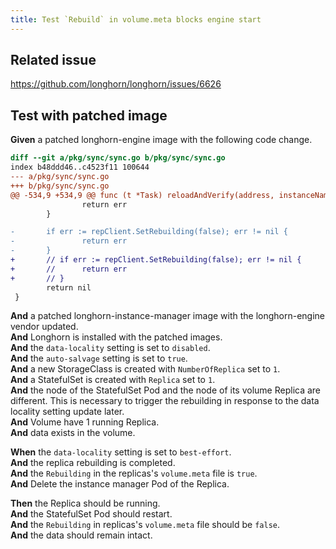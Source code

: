 ```yaml
---
title: Test `Rebuild` in volume.meta blocks engine start
---
```


## Related issue
https://github.com/longhorn/longhorn/issues/6626

## Test with patched image

**Given** a patched longhorn-engine image with the following code change.
```diff
diff --git a/pkg/sync/sync.go b/pkg/sync/sync.go
index b48ddd46..c4523f11 100644
--- a/pkg/sync/sync.go
+++ b/pkg/sync/sync.go
@@ -534,9 +534,9 @@ func (t *Task) reloadAndVerify(address, instanceName string, repClient *replicaC
                return err
        }

-       if err := repClient.SetRebuilding(false); err != nil {
-               return err
-       }
+       // if err := repClient.SetRebuilding(false); err != nil {
+       //      return err
+       // }
        return nil
 }
```
**And** a patched longhorn-instance-manager image with the longhorn-engine vendor updated.  
**And** Longhorn is installed with the patched images.  
**And** the `data-locality` setting is set to `disabled`.  
**And** the `auto-salvage` setting is set to `true`.  
**And** a new StorageClass is created with `NumberOfReplica` set to `1`.  
**And** a StatefulSet is created with `Replica` set to `1`.  
**And** the node of the StatefulSet Pod and the node of its volume Replica are different. This is necessary to trigger the rebuilding in response to the data locality setting update later.  
**And** Volume have 1 running Replica.  
**And** data exists in the volume.  

**When** the `data-locality` setting is set to `best-effort`.  
**And** the replica rebuilding is completed.  
**And** the `Rebuilding` in the replicas's `volume.meta` file is `true`.  
**And** Delete the instance manager Pod of the Replica.  

**Then** the Replica should be running.  
**And** the StatefulSet Pod should restart.  
**And** the `Rebuilding` in replicas's `volume.meta` file should be `false`.  
**And** the data should remain intact.
